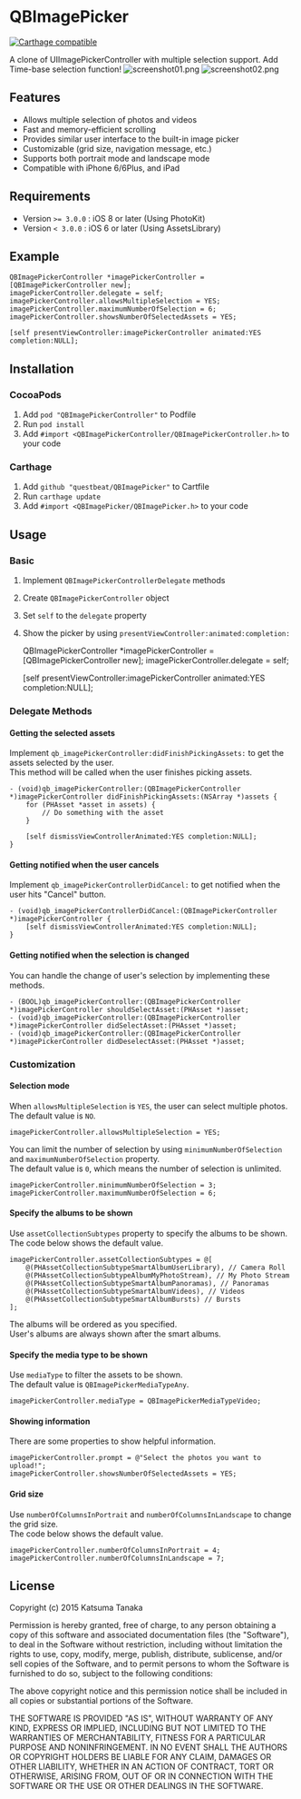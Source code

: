 # QBImagePicker

[![Carthage compatible](https://img.shields.io/badge/Carthage-compatible-4BC51D.svg?style=flat)](https://github.com/Carthage/Carthage)

A clone of UIImagePickerController with multiple selection support. Add Time-base selection function!
![screenshot01.png](screenshot01.png)
![screenshot02.png](screenshot02.png)



## Features

- Allows multiple selection of photos and videos
- Fast and memory-efficient scrolling
- Provides similar user interface to the built-in image picker
- Customizable (grid size, navigation message, etc.)
- Supports both portrait mode and landscape mode
- Compatible with iPhone 6/6Plus, and iPad



## Requirements

- Version `>= 3.0.0` : iOS 8 or later (Using PhotoKit)
- Version `< 3.0.0` : iOS 6 or later (Using AssetsLibrary)



## Example

    QBImagePickerController *imagePickerController = [QBImagePickerController new];
    imagePickerController.delegate = self;
    imagePickerController.allowsMultipleSelection = YES;
    imagePickerController.maximumNumberOfSelection = 6;
    imagePickerController.showsNumberOfSelectedAssets = YES;

    [self presentViewController:imagePickerController animated:YES completion:NULL];



## Installation

### CocoaPods

1. Add `pod "QBImagePickerController"` to Podfile
2. Run `pod install`
3. Add `#import <QBImagePickerController/QBImagePickerController.h>` to your code


### Carthage

1. Add `github "questbeat/QBImagePicker"` to Cartfile
2. Run `carthage update`
3. Add `#import <QBImagePicker/QBImagePicker.h>` to your code



## Usage

### Basic

1. Implement `QBImagePickerControllerDelegate` methods
2. Create `QBImagePickerController` object
3. Set `self` to the `delegate` property
4. Show the picker by using `presentViewController:animated:completion:`

    QBImagePickerController *imagePickerController = [QBImagePickerController new];
    imagePickerController.delegate = self;

    [self presentViewController:imagePickerController animated:YES completion:NULL];


### Delegate Methods

#### Getting the selected assets

Implement `qb_imagePickerController:didFinishPickingAssets:` to get the assets selected by the user.  
This method will be called when the user finishes picking assets.

    - (void)qb_imagePickerController:(QBImagePickerController *)imagePickerController didFinishPickingAssets:(NSArray *)assets {
        for (PHAsset *asset in assets) {
            // Do something with the asset
        }

        [self dismissViewControllerAnimated:YES completion:NULL];
    }


#### Getting notified when the user cancels

Implement `qb_imagePickerControllerDidCancel:` to get notified when the user hits "Cancel" button.

    - (void)qb_imagePickerControllerDidCancel:(QBImagePickerController *)imagePickerController {
        [self dismissViewControllerAnimated:YES completion:NULL];
    }


#### Getting notified when the selection is changed

You can handle the change of user's selection by implementing these methods.

    - (BOOL)qb_imagePickerController:(QBImagePickerController *)imagePickerController shouldSelectAsset:(PHAsset *)asset;
    - (void)qb_imagePickerController:(QBImagePickerController *)imagePickerController didSelectAsset:(PHAsset *)asset;
    - (void)qb_imagePickerController:(QBImagePickerController *)imagePickerController didDeselectAsset:(PHAsset *)asset;


### Customization

#### Selection mode

When `allowsMultipleSelection` is `YES`, the user can select multiple photos.  
The default value is `NO`.

    imagePickerController.allowsMultipleSelection = YES;

You can limit the number of selection by using `minimumNumberOfSelection` and `maximumNumberOfSelection` property.  
The default value is `0`, which means the number of selection is unlimited.

    imagePickerController.minimumNumberOfSelection = 3;
    imagePickerController.maximumNumberOfSelection = 6;


#### Specify the albums to be shown

Use `assetCollectionSubtypes` property to specify the albums to be shown.  
The code below shows the default value.

    imagePickerController.assetCollectionSubtypes = @[
        @(PHAssetCollectionSubtypeSmartAlbumUserLibrary), // Camera Roll
        @(PHAssetCollectionSubtypeAlbumMyPhotoStream), // My Photo Stream
        @(PHAssetCollectionSubtypeSmartAlbumPanoramas), // Panoramas
        @(PHAssetCollectionSubtypeSmartAlbumVideos), // Videos
        @(PHAssetCollectionSubtypeSmartAlbumBursts) // Bursts
    ];

The albums will be ordered as you specified.  
User's albums are always shown after the smart albums.


#### Specify the media type to be shown

Use `mediaType` to filter the assets to be shown.  
The default value is `QBImagePickerMediaTypeAny`.

    imagePickerController.mediaType = QBImagePickerMediaTypeVideo;


#### Showing information

There are some properties to show helpful information.

    imagePickerController.prompt = @"Select the photos you want to upload!";
    imagePickerController.showsNumberOfSelectedAssets = YES;


#### Grid size

Use `numberOfColumnsInPortrait` and `numberOfColumnsInLandscape` to change the grid size.  
The code below shows the default value.

    imagePickerController.numberOfColumnsInPortrait = 4;
    imagePickerController.numberOfColumnsInLandscape = 7;



## License

Copyright (c) 2015 Katsuma Tanaka

Permission is hereby granted, free of charge, to any person obtaining a copy of this software and associated documentation files (the "Software"), to deal in the Software without restriction, including without limitation the rights to use, copy, modify, merge, publish, distribute, sublicense, and/or sell copies of the Software, and to permit persons to whom the Software is furnished to do so, subject to the following conditions:

The above copyright notice and this permission notice shall be included in all copies or substantial portions of the Software.

THE SOFTWARE IS PROVIDED "AS IS", WITHOUT WARRANTY OF ANY KIND, EXPRESS OR IMPLIED, INCLUDING BUT NOT LIMITED TO THE WARRANTIES OF MERCHANTABILITY, FITNESS FOR A PARTICULAR PURPOSE AND NONINFRINGEMENT. IN NO EVENT SHALL THE AUTHORS OR COPYRIGHT HOLDERS BE LIABLE FOR ANY CLAIM, DAMAGES OR OTHER LIABILITY, WHETHER IN AN ACTION OF CONTRACT, TORT OR OTHERWISE, ARISING FROM, OUT OF OR IN CONNECTION WITH THE SOFTWARE OR THE USE OR OTHER DEALINGS IN THE SOFTWARE.
